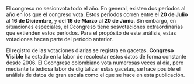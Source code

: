 ﻿El congreso no sesionvota todo el año. En general, existen dos períodos al año en los que el congreso vota. Estos períodos corren entre el **20 de Julio** al **16 de Diciembre**, y del **16 de Marzo** al **20 de Junio**. Sin embargo, en situaciones especiales, el Ccongreso tiene sesvotaciones extraordinarias que extienden estos períodos. Para el propósito de este análisis, estas votaciones hacen parte del período anterior.

El registro de las votaciones diarias se registra en gacetas. **Congreso Visible** ha estado en la labor de recolectar estos datos de forma constante desde 2006. El Ccongreso colombiano vota numerosas veces al día, pero mediante la tediosa labor de digitalizar estas gacetas, se hace posible el análisis de datos de gran escala como el que se hace en esta publicación.
<!--stackedit_data:
eyJoaXN0b3J5IjpbLTkzNTMwMDM5MywtMTg2ODYyMDM3Ml19
-->